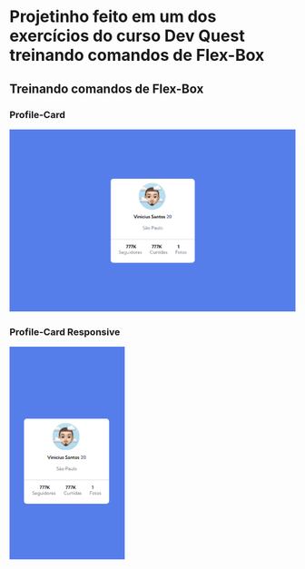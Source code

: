 # Projetinho feito em um dos exercícios do curso Dev Quest treinando comandos de Flex-Box
## Treinando comandos de Flex-Box

### Profile-Card 
![alt text](src/images/profile-card1.png)

### Profile-Card Responsive
![alt text](src/images/profile-responsive2.png)
